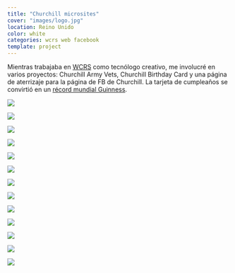 ```yaml
---
title: "Churchill microsites"
cover: "images/logo.jpg"
location: Reino Unido
color: white
categories: wcrs web facebook
template: project
---
```


Mientras trabajaba en [WCRS](http://www.wcrs.com/) como tecnólogo creativo, me involucré en varios proyectos: Churchill Army Vets, Churchill Birthday Card y una página de aterrizaje para la página de FB de Churchill. La tarjeta de cumpleaños se convirtió en un [récord mundial Guinness](http://www.guinnessworldrecords.com/news/2012/10/churchill-dog-beats-spiderman-to-take-most-contributions-to-a-greeting-card-record-45716).

![](/work/churchill/images/1.png)

![](/work/churchill/images/2.png)

![](/work/churchill/images/3.png)

![](/work/churchill/images/4.jpg)

![](/work/churchill/images/5.jpg)

![](/work/churchill/images/6.jpg)

![](/work/churchill/images/7.jpg)

![](/work/churchill/images/8.jpg)

![](/work/churchill/images/9.jpg)

![](/work/churchill/images/10.jpg)

![](/work/churchill/images/11.jpg)

![](/work/churchill/images/12.jpg)

![](/work/churchill/images/churchill-birthday.jpg)
